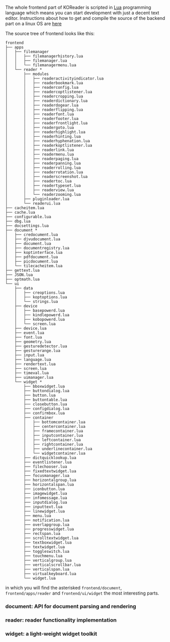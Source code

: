 The whole frontend part of KOReader is scripted in [Lua](http://www.lua.org/about.html) programming language which means you can start development with just a decent text editor. Instructions about how to get and compile the source of the backend part on a linux OS are [here](https://github.com/koreader/koreader#building-prerequisites)

The source tree of frontend looks like this:
```
frontend
├── apps
│   ├── filemanager
│   │   ├── filemanagerhistory.lua
│   │   ├── filemanager.lua
│   │   └── filemanagermenu.lua
│   └── reader *
│       ├── modules
│       │   ├── readeractivityindicator.lua
│       │   ├── readerbookmark.lua
│       │   ├── readerconfig.lua
│       │   ├── readercoptlistener.lua
│       │   ├── readercropping.lua
│       │   ├── readerdictionary.lua
│       │   ├── readerdogear.lua
│       │   ├── readerflipping.lua
│       │   ├── readerfont.lua
│       │   ├── readerfooter.lua
│       │   ├── readerfrontlight.lua
│       │   ├── readergoto.lua
│       │   ├── readerhighlight.lua
│       │   ├── readerhinting.lua
│       │   ├── readerhyphenation.lua
│       │   ├── readerkoptlistener.lua
│       │   ├── readerlink.lua
│       │   ├── readermenu.lua
│       │   ├── readerpaging.lua
│       │   ├── readerpanning.lua
│       │   ├── readerrolling.lua
│       │   ├── readerrotation.lua
│       │   ├── readerscreenshot.lua
│       │   ├── readertoc.lua
│       │   ├── readertypeset.lua
│       │   ├── readerview.lua
│       │   └── readerzooming.lua
│       ├── pluginloader.lua
│       └── readerui.lua
├── cacheitem.lua
├── cache.lua
├── configurable.lua
├── dbg.lua
├── docsettings.lua
├── document *
│   ├── credocument.lua
│   ├── djvudocument.lua
│   ├── document.lua
│   ├── documentregistry.lua
│   ├── koptinterface.lua
│   ├── pdfdocument.lua
│   ├── picdocument.lua
│   └── tilecacheitem.lua
├── gettext.lua
├── JSON.lua
├── optmath.lua
└── ui
    ├── data
    │   ├── creoptions.lua
    │   ├── koptoptions.lua
    │   └── strings.lua
    ├── device
    │   ├── basepowerd.lua
    │   ├── kindlepowerd.lua
    │   ├── kobopowerd.lua
    │   └── screen.lua
    ├── device.lua
    ├── event.lua
    ├── font.lua
    ├── geometry.lua
    ├── gesturedetector.lua
    ├── gesturerange.lua
    ├── input.lua
    ├── language.lua
    ├── rendertext.lua
    ├── screen.lua
    ├── timeval.lua
    ├── uimanager.lua
    └── widget *
        ├── bboxwidget.lua
        ├── buttondialog.lua
        ├── button.lua
        ├── buttontable.lua
        ├── closebutton.lua
        ├── configdialog.lua
        ├── confirmbox.lua
        ├── container
        │   ├── bottomcontainer.lua
        │   ├── centercontainer.lua
        │   ├── framecontainer.lua
        │   ├── inputcontainer.lua
        │   ├── leftcontainer.lua
        │   ├── rightcontainer.lua
        │   ├── underlinecontainer.lua
        │   └── widgetcontainer.lua
        ├── dictquicklookup.lua
        ├── eventlistener.lua
        ├── filechooser.lua
        ├── fixedtextwidget.lua
        ├── focusmanager.lua
        ├── horizontalgroup.lua
        ├── horizontalspan.lua
        ├── iconbutton.lua
        ├── imagewidget.lua
        ├── infomessage.lua
        ├── inputdialog.lua
        ├── inputtext.lua
        ├── linewidget.lua
        ├── menu.lua
        ├── notification.lua
        ├── overlapgroup.lua
        ├── progresswidget.lua
        ├── rectspan.lua
        ├── scrolltextwidget.lua
        ├── textboxwidget.lua
        ├── textwidget.lua
        ├── toggleswitch.lua
        ├── touchmenu.lua
        ├── verticalgroup.lua
        ├── verticalscrollbar.lua
        ├── verticalspan.lua
        ├── virtualkeyboard.lua
        └── widget.lua
```
in which you will find the asterisked `frontend/document`, `frontend/apps/reader` and `frontend/ui/widget` the most interesting parts.

### document: API for document parsing and rendering

### reader: reader functionality implementation

### widget: a light-weight widget toolkit
